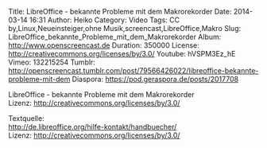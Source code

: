 Title: LibreOffice - bekannte Probleme mit dem Makrorekorder
Date: 2014-03-14 16:31
Author: Heiko
Category: Video
Tags: CC by,Linux,Neueinsteiger,ohne Musik,screencast,LibreOffice,Makro
Slug: LibreOffice_bekannte_Probleme_mit_dem_Makrorekorder
Album: http://www.openscreencast.de
Duration: 350000
License: http://creativecommons.org/licenses/by/3.0/
Youtube: hVSPM3Ez_hE
Vimeo: 132215254
Tumblr: http://openscreencast.tumblr.com/post/79566426022/libreoffice-bekannte-probleme-mit-dem
Diaspora: https://pod.geraspora.de/posts/2017708

LibreOffice - bekannte Probleme mit dem Makrorekorder  
Lizenz: <http://creativecommons.org/licenses/by/3.0/>  
  
Textquelle:  
<http://de.libreoffice.org/hilfe-kontakt/handbuecher/>  
Lizenz: <http://creativecommons.org/licenses/by/3.0/>

